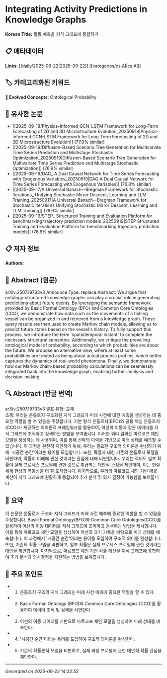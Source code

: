 # Integrating Activity Predictions in Knowledge Graphs

**Korean Title:** 활동 예측을 지식 그래프에 통합하기

## 📋 메타데이터

**Links**: [[daily/2025-09-22|2025-09-22]] [[categories/cs.AI|cs.AI]]

## 🏷️ 카테고리화된 키워드
**🚀 Evolved Concepts**: Ontological Probability

## 🔗 유사한 논문
- [[2025-09-18/Physics-Informed GCN-LSTM Framework for Long-Term Forecasting of 2D and 3D Microstructure Evolution_20250918|Physics-Informed GCN-LSTM Framework for Long-Term Forecasting of 2D and 3D Microstructure Evolution]] (77.0% similar)
- [[2025-09-19/Diffusion-Based Scenario Tree Generation for Multivariate Time Series Prediction and Multistage Stochastic Optimization_20250919|Diffusion-Based Scenario Tree Generation for Multivariate Time Series Prediction and Multistage Stochastic Optimization]] (76.9% similar)
- [[2025-09-19/DAG_ A Dual Causal Network for Time Series Forecasting with Exogenous Variables_20250919|DAG A Dual Causal Network for Time Series Forecasting with Exogenous Variables]] (76.8% similar)
- [[2025-09-17/A Universal Banach--Bregman Framework for Stochastic Iterations_ Unifying Stochastic Mirror Descent, Learning and LLM Training_20250917|A Universal Banach--Bregman Framework for Stochastic Iterations Unifying Stochastic Mirror Descent, Learning and LLM Training]] (76.6% similar)
- [[2025-09-19/STEP_ Structured Training and Evaluation Platform for benchmarking trajectory prediction models_20250919|STEP Structured Training and Evaluation Platform for benchmarking trajectory prediction models]] (76.6% similar)

## 📋 저자 정보

**Authors:** 

## 📄 Abstract (원문)

arXiv:2507.19733v3 Announce Type: replace 
Abstract: We argue that ontology-structured knowledge graphs can play a crucial role in generating predictions about future events. By leveraging the semantic framework provided by Basic Formal Ontology (BFO) and Common Core Ontologies (CCO), we demonstrate how data such as the movements of a fishing vessel can be organized in and retrieved from a knowledge graph. These query results are then used to create Markov chain models, allowing us to predict future states based on the vessel's history. To fully support this process, we introduce the term `spatiotemporal instant' to complete the necessary structural semantics. Additionally, we critique the prevailing ontological model of probability, according to which probabilities are about the future. We propose an alternative view, where at least some probabilities are treated as being about actual process profiles, which better captures the dynamics of real-world phenomena. Finally, we demonstrate how our Markov chain-based probability calculations can be seamlessly integrated back into the knowledge graph, enabling further analysis and decision-making.

## 🔍 Abstract (한글 번역)

arXiv:2507.19733v3 발표 유형: 교체  
초록: 우리는 온톨로지 구조화된 지식 그래프가 미래 사건에 대한 예측을 생성하는 데 중요한 역할을 할 수 있음을 주장합니다. 기본 형식 온톨로지(BFO)와 공통 핵심 온톨로지(CCO)가 제공하는 의미론적 프레임워크를 활용하여, 어선의 이동과 같은 데이터를 지식 그래프에 조직하고 검색하는 방법을 보여줍니다. 이러한 쿼리 결과는 마르코프 체인 모델을 생성하는 데 사용되며, 이를 통해 선박의 이력을 기반으로 미래 상태를 예측할 수 있습니다. 이 과정을 완전히 지원하기 위해, 우리는 필요한 구조적 의미론을 완성하기 위해 '시공간 순간'이라는 용어를 도입합니다. 또한, 확률에 대한 기존의 온톨로지 모델을 비판하며, 확률이 미래에 관한 것이라는 관점에 대해 비판합니다. 우리는 적어도 일부 확률이 실제 프로세스 프로필에 관한 것으로 취급되는 대안적 관점을 제안하며, 이는 현실 세계 현상의 역동성을 더 잘 포착합니다. 마지막으로, 우리의 마르코프 체인 기반 확률 계산이 지식 그래프에 원활하게 통합되어 추가 분석 및 의사 결정이 가능함을 보여줍니다.

## 📝 요약

이 논문은 온톨로지 구조화 지식 그래프가 미래 사건 예측에 중요한 역할을 할 수 있음을 주장합니다. Basic Formal Ontology(BFO)와 Common Core Ontologies(CCO)를 활용하여 어선의 이동 데이터를 지식 그래프에 조직하고 검색하는 방법을 제시합니다. 이를 통해 마르코프 체인 모델을 생성하여 어선의 과거 기록을 바탕으로 미래 상태를 예측합니다. 이 과정에서 '시공간 순간'이라는 용어를 도입하여 구조적 의미를 완성합니다. 또한, 기존의 확률 모델을 비판하고, 일부 확률은 실제 프로세스 프로필에 관한 것이라는 대안을 제안합니다. 마지막으로, 마르코프 체인 기반 확률 계산을 지식 그래프에 통합하여 추가 분석과 의사결정을 지원하는 방법을 보여줍니다.

## 🎯 주요 포인트

- 1. 온톨로지 구조의 지식 그래프는 미래 사건 예측에 중요한 역할을 할 수 있다.

- 2. Basic Formal Ontology (BFO)와 Common Core Ontologies (CCO)를 활용하여 데이터 조직 및 검색을 시연한다.

- 3. 어선의 이동 데이터를 기반으로 마르코프 체인 모델을 생성하여 미래 상태를 예측한다.

- 4. '시공간 순간'이라는 용어를 도입하여 구조적 의미론을 완성한다.

- 5. 기존의 확률론적 모델을 비판하고, 실제 과정 프로필에 관한 대안적 확률 관점을 제안한다.

---

*Generated on 2025-09-22 14:32:52*